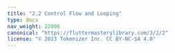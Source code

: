 ```yaml
---
title: "2.2 Control Flow and Looping"
type: docs
nav_weight: 22000
canonical: "https://fluttermasterylibrary.com/3/2/2"
license: "© 2023 Tokenizer Inc. CC BY-NC-SA 4.0"
---
```

